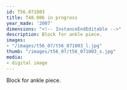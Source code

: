 ```yaml
---
id: T56.071003
title: T48.006 in progress
year_made: '2007'
dimensions: "<!-- InstanceEndEditable -->"
description: Block for ankle piece.
images:
- "/images/t56_07/t56_071003_l.jpg"
thumb: "/images/t56_07/t56_071003_s.jpg"
media:
- digital image
---
```


Block for ankle piece.
